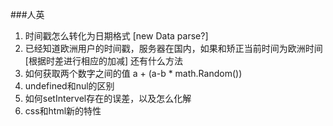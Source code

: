 ###人英
1. 时间戳怎么转化为日期格式
 [new Data parse?]
2. 已经知道欧洲用户的时间戳，服务器在国内，如果和矫正当前时间为欧洲时间
[根据时差进行相应的加减]
还有什么方法
3. 如何获取两个数字之间的值
a + (a-b * math.Random())
4. undefined和nul的区别
5. 如何setIntervel存在的误差，以及怎么化解
6. css和html新的特性

